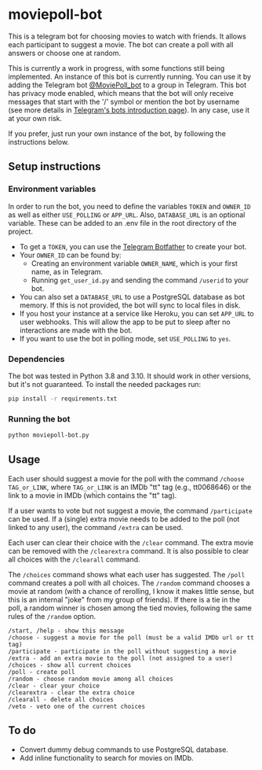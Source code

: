 # moviepoll-bot

This is a telegram bot for choosing movies to watch with friends. It allows each participant to suggest a movie. The bot can create a poll with all answers or choose one at random.

This is currently a work in progress, with some functions still being implemented. An instance of this bot is currently running. You can use it by adding the Telegram bot [@MoviePoll_bot](http://t.me/MoviePoll_bot) to a group in Telegram. This bot has privacy mode enabled, which means that the bot will only receive messages that start with the '/' symbol or mention the bot by username (see more details in [Telegram's bots introduction page](https://core.telegram.org/bots#privacy-mode)). In any case, use it at your own risk.

If you prefer, just run your own instance of the bot, by following the instructions below.

## Setup instructions

### Environment variables

In order to run the bot, you need to define the variables `TOKEN` and `OWNER_ID` as well as either `USE_POLLING` or `APP_URL`. Also, `DATABASE_URL` is an optional variable. These can be added to an .env file in the root directory of the project.

- To get a `TOKEN`, you can use the [Telegram Botfather](https://telegram.me/botfather) to create your bot.
- Your `OWNER_ID` can be found by:
  - Creating an environment variable `OWNER_NAME`, which is your first name, as in Telegram.
  - Running `get_user_id.py` and sending the command `/userid` to your bot.
- You can also set a `DATABASE_URL` to use a PostgreSQL database as bot memory. If this is not provided, the bot will sync to local files in disk.
- If you host your instance at a service like Heroku, you can set `APP_URL` to user webhooks. This will allow the app to be put to sleep after no interactions are made with the bot.
- If you want to use the bot in polling mode, set `USE_POLLING` to `yes`.

### Dependencies

The bot was tested in Python 3.8 and 3.10. It should work in other versions, but it's not guaranteed. To install the needed packages run:

```bash
pip install -r requirements.txt
```

### Running the bot

```bash
python moviepoll-bot.py
```

## Usage

Each user should suggest a movie for the poll with the command `/choose TAG_or_LINK`, where `TAG_or_LINK` is an IMDb "tt" tag (e.g., tt0068646) or the link to a movie in IMDb (which contains the "tt" tag).

If a user wants to vote but not suggest a movie, the command `/participate` can be used. If a (single) extra movie needs to be added to the poll (not linked to any user), the command `/extra` can be used.

Each user can clear their choice with the `/clear` command. The extra movie can be removed with the `/clearextra` command. It is also possible to clear all choices with the `/clearall` command.

The `/choices` command shows what each user has suggested. The `/poll` command  creates a poll with all choices. The `/random` command chooses a movie at random (with a chance of rerolling, I know it makes little sense, but this is an internal "joke" from my group of friends). If there is a tie in the poll, a random winner is chosen among the tied movies, following the same rules of the `/random` option.

```plaintext
/start, /help - show this message
/choose - suggest a movie for the poll (must be a valid IMDb url or tt tag)
/participate - participate in the poll without suggesting a movie
/extra - add an extra movie to the poll (not assigned to a user)
/choices - show all current choices
/poll - create poll
/random - choose random movie among all choices
/clear - clear your choice
/clearextra - clear the extra choice
/clearall - delete all choices
/veto - veto one of the current choices
```

## To do

- Convert dummy debug commands to use PostgreSQL database.
- Add inline functionality to search for movies on IMDb.
